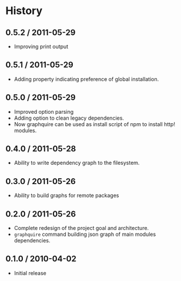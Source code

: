# History #

## 0.5.2 / 2011-05-29 ##

  - Improving print output

## 0.5.1 / 2011-05-29 ##

  - Adding property indicating preference of global installation.

## 0.5.0 / 2011-05-29 ##

  - Improved option parsing
  - Adding option to clean legacy dependencies.
  - Now graphquire can be used as install script of npm to install http!
    modules.

## 0.4.0 / 2011-05-28 ##

  - Ability to write dependency graph to the filesystem.

## 0.3.0 / 2011-05-26 ##

  - Ability to build graphs for remote packages

## 0.2.0 / 2011-05-26 ##

  - Complete redesign of the project goal and architecture.
  - `graphquire` command building json graph of main modules dependencies.

## 0.1.0 / 2010-04-02 ##

  - Initial release
